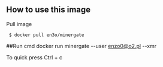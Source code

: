 
## How to use this image

Pull image

     $ docker pull en3o/minergate

##Run cmd
    docker run minergate --user enzo0@o2.pl --xmr

To quick press Ctrl + c 
